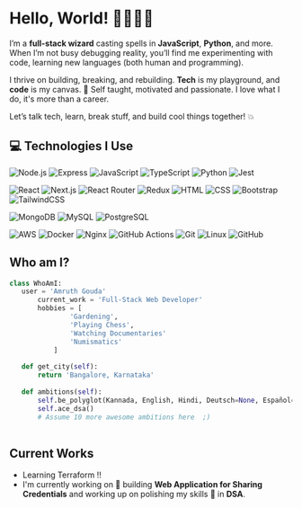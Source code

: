 # Hello, World! 👨‍💻👩‍💻

I’m a **full-stack wizard** casting spells in **JavaScript**, **Python**, and more. When I’m not busy debugging reality, you’ll find me experimenting with code, learning new languages (both human and programming).

I thrive on building, breaking, and rebuilding. **Tech** is my playground, and **code** is my canvas. 🎨
Self taught, motivated and passionate. I love what I do, it's more than a career.

Let’s talk tech, learn, break stuff, and build cool things together! 💥

## :computer: Technologies I Use

![Node.js](https://img.shields.io/badge/Node.js-339933?style=flat-square&logo=node.js&logoColor=white) ![Express](https://img.shields.io/badge/Express-000000?style=flat-square&logo=express&logoColor=white) ![JavaScript](https://img.shields.io/badge/JavaScript-F7DF1E?style=flat-square&logo=javascript&logoColor=black) ![TypeScript](https://img.shields.io/badge/TypeScript-3178C6?style=flat-square&logo=typescript&logoColor=white) ![Python](https://img.shields.io/badge/Python-3776AB?style=flat-square&logo=python&logoColor=white) ![Jest](https://img.shields.io/badge/-jest-%23C21325?style=flat-square&logo=jest&logoColor=white)

![React](https://img.shields.io/badge/React-61DAFB?style=flat-square&logo=react&logoColor=black) ![Next.js](https://img.shields.io/badge/Next.js-000000?style=flat-square&logo=next.js&logoColor=white) ![React Router](https://img.shields.io/badge/React_Router-CA4245?style=flat-square&logo=react-router&logoColor=white) ![Redux](https://img.shields.io/badge/redux-%23593d88.svg?style=flat-square&logo=redux&logoColor=white) ![HTML](https://img.shields.io/badge/HTML5-E34F26?style=flat-square&logo=html5&logoColor=white) ![CSS](https://img.shields.io/badge/CSS-1572B6?style=flat-square&logo=css3&logoColor=white) ![Bootstrap](https://img.shields.io/badge/Bootstrap-7952B3?style=flat-square&logo=bootstrap&logoColor=white) ![TailwindCSS](https://img.shields.io/badge/tailwindcss-%2338B2AC.svg?style=flat-square&logo=tailwind-css&logoColor=white)

![MongoDB](https://img.shields.io/badge/MongoDB-47A248?style=flat-square&logo=mongodb&logoColor=white) ![MySQL](https://img.shields.io/badge/MySQL-4479A1?style=flat-square&logo=mysql&logoColor=white) ![PostgreSQL](https://img.shields.io/badge/PostgreSQL-336791?style=flat-square&logo=postgresql&logoColor=white)  

![AWS](https://img.shields.io/badge/AWS-232F3E?style=flat-square&logo=amazonaws&logoColor=white) ![Docker](https://img.shields.io/badge/Docker-2496ED?style=flat-square&logo=docker&logoColor=white) ![Nginx](https://img.shields.io/badge/Nginx-009639?style=flat-square&logo=nginx&logoColor=white) ![GitHub Actions](https://img.shields.io/badge/GitHub_Actions-2088FF?style=flat-square&logo=github-actions&logoColor=white) ![Git](https://img.shields.io/badge/Git-F05032?style=flat-square&logo=git&logoColor=white) ![Linux](https://img.shields.io/badge/Linux-FCC624?style=flat-square&logo=linux&logoColor=black) ![GitHub](https://img.shields.io/badge/github-%23121011.svg?style=flat-square&logo=github&logoColor=white)
 
 ## Who am I?
 ```python
 class WhoAmI:
 	user = 'Amruth Gouda'
		current_work = 'Full-Stack Web Developer'
		hobbies = [
				'Gardening',
				'Playing Chess',
				'Watching Documentaries'
				'Numismatics'
			]
	
	def get_city(self):
		return 'Bangalore, Karnataka'
	
	def ambitions(self):
		self.be_polyglot(Kannada, English, Hindi, Deutsch=None, Español=None)
		self.ace_dsa()
		# Assume 10 more awesome ambitions here  ;)
	
 ```
 
## Current Works
 * Learning Terraform !!
 * I'm currently working on 🔭 building **Web Application for Sharing Credentials** and working up on polishing my skills 🌱 in **DSA**.
